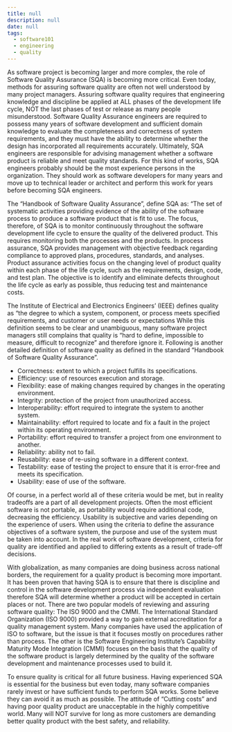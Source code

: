 ```yaml
---
title: null
description: null
date: null
tags:
  - software101
  - engineering
  - quality
---
```


As software project is becoming larger and more complex, the role of Software Quality Assurance (SQA) is becoming more critical. Even today, methods for assuring software quality are often not well understood by many project managers. Assuring software quality requires that engineering knowledge and discipline be applied at ALL phases of the development life cycle, NOT the last phases of test or release as many people misunderstood. Software Quality Assurance engineers are required to possess many years of software development and sufficient domain knowledge to evaluate the completeness and correctness of system requirements, and they must have the ability to determine whether the design has incorporated all requirements accurately. Ultimately, SQA engineers are responsible for advising management whether a software product is reliable and meet quality standards. For this kind of works, SQA engineers probably should be the most experience persons in the organization. They should work as software developers for many years and move up to technical leader or architect and perform this work for years before becoming SQA engineers.

The “Handbook of Software Quality Assurance”, define SQA as: “The set of systematic activities providing evidence of the ability of the software process to produce a software product that is fit to use. The focus, therefore, of SQA is to monitor continuously throughout the software development life cycle to ensure the quality of the delivered product. This requires monitoring both the processes and the products. In process assurance, SQA provides management with objective feedback regarding compliance to approved plans, procedures, standards, and analyses. Product assurance activities focus on the changing level of product quality within each phase of the life cycle, such as the requirements, design, code, and test plan. The objective is to identify and eliminate defects throughout the life cycle as early as possible, thus reducing test and maintenance costs.

The Institute of Electrical and Electronics Engineers’ (IEEE) defines quality as “the degree to which a system, component, or process meets specified requirements, and customer or user needs or expectations While this definition seems to be clear and unambiguous, many software project managers still complains that quality is “hard to define, impossible to measure, difficult to recognize” and therefore ignore it. Following is another detailed definition of software quality as defined in the standard “Handbook of Software Quality Assurance”.

- Correctness: extent to which a project fulfills its specifications.
- Efficiency: use of resources execution and storage.
- Flexibility: ease of making changes required by changes in the operating environment.
- Integrity: protection of the project from unauthorized access.
- Interoperability: effort required to integrate the system to another system.
- Maintainability: effort required to locate and fix a fault in the project within its operating environment.
- Portability: effort required to transfer a project from one environment to another.
- Reliability: ability not to fail.
- Reusability: ease of re-using software in a different context.
- Testability: ease of testing the project to ensure that it is error-free and meets its specification.
- Usability: ease of use of the software.

Of course, in a perfect world all of these criteria would be met, but in reality tradeoffs are a part of all development projects. Often the most efficient software is not portable, as portability would require additional code, decreasing the efficiency. Usability is subjective and varies depending on the experience of users. When using the criteria to define the assurance objectives of a software system, the purpose and use of the system must be taken into account. In the real work of software development, criteria for quality are identified and applied to differing extents as a result of trade-off decisions.

With globalization, as many companies are doing business across national borders, the requirement for a quality product is becoming more important. It has been proven that having SQA is to ensure that there is discipline and control in the software development process via independent evaluation therefore SQA will determine whether a product will be accepted in certain places or not. There are two popular models of reviewing and assuring software quality: The ISO 9000 and the CMMI. The International Standard Organization (ISO 9000) provided a way to gain external accreditation for a quality management system. Many companies have used the application of ISO to software, but the issue is that it focuses mostly on procedures rather than process. The other is the Software Engineering Institute’s Capability Maturity Mode Integration (CMMI) focuses on the basis that the quality of the software product is largely determined by the quality of the software development and maintenance processes used to build it.

To ensure quality is critical for all future business. Having experienced SQA is essential for the business but even today, many software companies rarely invest or have sufficient funds to perform SQA works. Some believe they can avoid it as much as possible. The attitude of “Cutting costs” and having poor quality product are unacceptable in the highly competitive world. Many will NOT survive for long as more customers are demanding better quality product with the best safety, and reliability.
